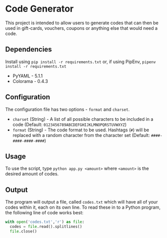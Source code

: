 # Code Generator
This project is intended to allow users to generate codes that can then be used in gift-cards, vouchers, coupons or anything else that would need a code.

## Dependencies
Install using `pip install -r requirements.txt` or, if using PipEnv, `pipenv install -r requirements.txt`
* PyYAML - 5.1.1
* Colorama - 0.4.3

## Configuration
The configuration file has two options - `format` and `charset`.
* `charset` (String) - A list of all possible characters to be included in a code (Default: `0123456789ABCDEFGHIJKLMNOPQRSTUVWXYZ`)
* `format` (String) - The code format to be used.  Hashtags (`#`) will be replaced with a random character from the character set (Default: `####-####-####-####`)

## Usage
To use the script, type `python app.py <amount>` where `<amount>` is the desired amount of codes.

## Output
The program will output a file, called `codes.txt` which will have all of your codes within it, each on its own line.
To read these in to a Python program, the following line of code works best:
```py
with open('codes.txt','r') as file:
  codes = file.read().splitlines()
  file.close()
```
